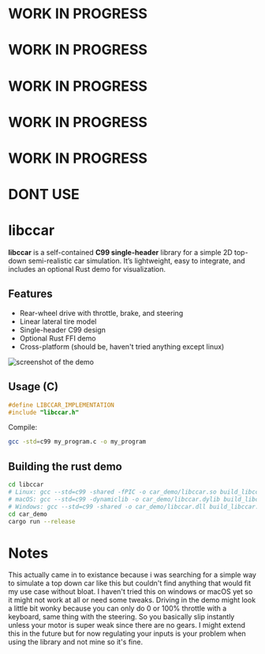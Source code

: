 # WORK IN PROGRESS
# WORK IN PROGRESS
# WORK IN PROGRESS
# WORK IN PROGRESS
# WORK IN PROGRESS
# DONT USE

# libccar

**libccar** is a self-contained **C99 single-header** library for a simple 2D top-down semi-realistic car simulation.
It’s lightweight, easy to integrate, and includes an optional Rust demo for visualization.

## Features
* Rear-wheel drive with throttle, brake, and steering
* Linear lateral tire model
* Single-header C99 design
* Optional Rust FFI demo
* Cross-platform (should be, haven't tried anything except linux)

![screenshot of the demo](https://files.catbox.moe/2cy74h.png "Screenshot of the rust demo")

## Usage (C)
```c
#define LIBCCAR_IMPLEMENTATION
#include "libccar.h"
```
Compile:
```sh
gcc -std=c99 my_program.c -o my_program
```
## Building the rust demo

```sh
cd libccar
# Linux: gcc --std=c99 -shared -fPIC -o car_demo/libccar.so build_libccar.c
# macOS: gcc --std=c99 -dynamiclib -o car_demo/libccar.dylib build_libccar.c
# Windows: gcc --std=c99 -shared -o car_demo/libccar.dll build_libccar.c
cd car_demo
cargo run --release
```

# Notes
This actually came in to existance because i was searching for a simple way to simulate a top down car like this but couldn't find anything that would fit my use case without bloat.
I haven't tried this on windows or macOS yet so it might not work at all or need some tweaks.
Driving in the demo might look a little bit wonky because you can only do 0 or 100% throttle with a keyboard, same thing with the steering. So you basically slip instantly unless your motor is super weak since there are no gears.
I might extend this in the future but for now regulating your inputs is your problem when using the library and not mine so it's fine.
